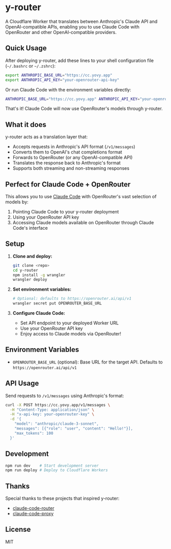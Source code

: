 # y-router

A Cloudflare Worker that translates between Anthropic's Claude API and OpenAI-compatible APIs, enabling you to use Claude Code with OpenRouter and other OpenAI-compatible providers.

## Quick Usage

After deploying y-router, add these lines to your shell configuration file (`~/.bashrc` or `~/.zshrc`):

```bash
export ANTHROPIC_BASE_URL="https://cc.yovy.app"
export ANTHROPIC_API_KEY="your-openrouter-api-key"
```

Or run Claude Code with the environment variables directly:

```bash
ANTHROPIC_BASE_URL="https://cc.yovy.app" ANTHROPIC_API_KEY="your-openrouter-api-key" claude
```

That's it! Claude Code will now use OpenRouter's models through y-router.

## What it does

y-router acts as a translation layer that:
- Accepts requests in Anthropic's API format (`/v1/messages`)
- Converts them to OpenAI's chat completions format
- Forwards to OpenRouter (or any OpenAI-compatible API)
- Translates the response back to Anthropic's format
- Supports both streaming and non-streaming responses

## Perfect for Claude Code + OpenRouter

This allows you to use [Claude Code](https://claude.ai/code) with OpenRouter's vast selection of models by:
1. Pointing Claude Code to your y-router deployment
2. Using your OpenRouter API key
3. Accessing Claude models available on OpenRouter through Claude Code's interface

## Setup

1. **Clone and deploy:**
   ```bash
   git clone <repo>
   cd y-router
   npm install -g wrangler
   wrangler deploy
   ```

2. **Set environment variables:**
   ```bash
   # Optional: defaults to https://openrouter.ai/api/v1
   wrangler secret put OPENROUTER_BASE_URL
   ```

3. **Configure Claude Code:**
   - Set API endpoint to your deployed Worker URL
   - Use your OpenRouter API key
   - Enjoy access to Claude models via OpenRouter!

## Environment Variables

- `OPENROUTER_BASE_URL` (optional): Base URL for the target API. Defaults to `https://openrouter.ai/api/v1`

## API Usage

Send requests to `/v1/messages` using Anthropic's format:

```bash
curl -X POST https://cc.yovy.app/v1/messages \
  -H "Content-Type: application/json" \
  -H "x-api-key: your-openrouter-key" \
  -d '{
    "model": "anthropic/claude-3-sonnet",
    "messages": [{"role": "user", "content": "Hello!"}],
    "max_tokens": 100
  }'
```

## Development

```bash
npm run dev    # Start development server
npm run deploy # Deploy to Cloudflare Workers
```

## Thanks

Special thanks to these projects that inspired y-router:
- [claude-code-router](https://github.com/musistudio/claude-code-router)
- [claude-code-proxy](https://github.com/kiyo-e/claude-code-proxy)

## License

MIT
